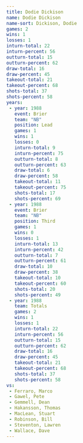 ```yaml
---
title: Dodie Dickison
name: Dodie Dickison
name-sort: Dickison, Dodie
games: 2
wins: 1
losses: 1
inturn-total: 22
inturn-percent: 56
outturn-total: 15
outturn-percent: 62
draw-total: 16
draw-percent: 45
takeout-total: 21
takeout-percent: 68
shots-total: 37
shots-percent: 58
years:
 - year: 1988
   event: Brier
   team: "NB"
   position: Lead
   games: 1
   wins: 1
   losses: 0
   inturn-total: 9
   inturn-percent: 75
   outturn-total: 8
   outturn-percent: 63
   draw-total: 6
   draw-percent: 58
   takeout-total: 11
   takeout-percent: 75
   shots-total: 17
   shots-percent: 69
 - year: 1988
   event: Brier
   team: "NB"
   position: Third
   games: 1
   wins: 0
   losses: 1
   inturn-total: 13
   inturn-percent: 42
   outturn-total: 7
   outturn-percent: 61
   draw-total: 10
   draw-percent: 38
   takeout-total: 10
   takeout-percent: 60
   shots-total: 20
   shots-percent: 49
 - year: 1988
   team: Totals
   games: 2
   wins: 1
   losses: 1
   inturn-total: 22
   inturn-percent: 56
   outturn-total: 15
   outturn-percent: 62
   draw-total: 16
   draw-percent: 45
   takeout-total: 21
   takeout-percent: 68
   shots-total: 37
   shots-percent: 58
vs:
 - Ferraro, Marco
 - Gawel, Pete
 - Gemmell, Dean
 - Hakansson, Thomas
 - MacLean, Stuart
 - Robinson, Bill
 - Steventon, Lawren
 - Wallace, Dave
---
```

